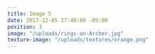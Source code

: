 ```yaml
---
title: Image 5
date: 2017-12-05 17:40:00 -05:00
position: 3
image: "/uploads/rings-on-Archer.jpg"
texture-image: "/uploads/textures/orange.png"
---
```


